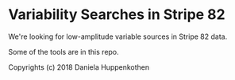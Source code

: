 Variability Searches in Stripe 82
=================================

We're looking for low-amplitude variable sources 
in Stripe 82 data. 

Some of the tools are in this repo.

Copyrights (c) 2018 Daniela Huppenkothen 
